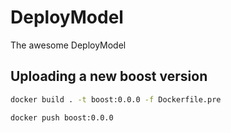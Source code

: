 # DeployModel

The awesome DeployModel

## Uploading a new boost version
```bash
docker build . -t boost:0.0.0 -f Dockerfile.pre
```

```bash
docker push boost:0.0.0
```